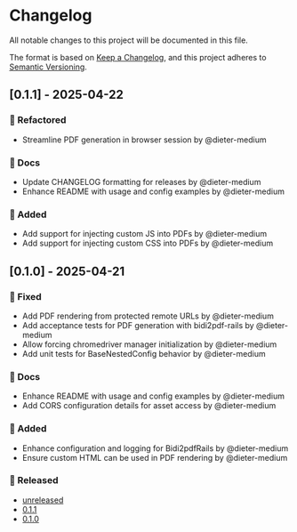 <!-- generated by git-cliff start -->

# Changelog

All notable changes to this project will be documented in this file.

The format is based on [Keep a Changelog](https://keepachangelog.com/en/1.0.0/),
and this project adheres to [Semantic Versioning](https://semver.org/spec/v2.0.0.html).

[unreleased]: https://github.com/dieter-medium/bidi2pdf-rails/compare/v0.1.1..HEAD

<!-- generated by git-cliff end -->

## [0.1.1] - 2025-04-22

### 🎨 Refactored

- Streamline PDF generation in browser session by @dieter-medium

### 📝 Docs

- Update CHANGELOG formatting for releases by @dieter-medium
- Enhance README with usage and config examples by @dieter-medium

### 🚀 Added

- Add support for injecting custom JS into PDFs by @dieter-medium
- Add support for injecting custom CSS into PDFs by @dieter-medium

## [0.1.0] - 2025-04-21

### 🐛 Fixed

- Add PDF rendering from protected remote URLs by @dieter-medium
- Add acceptance tests for PDF generation with bidi2pdf-rails by @dieter-medium
- Allow forcing chromedriver manager initialization by @dieter-medium
- Add unit tests for BaseNestedConfig behavior by @dieter-medium

### 📝 Docs

- Enhance README with usage and config examples by @dieter-medium
- Add CORS configuration details for asset access by @dieter-medium

### 🚀 Added

- Enhance configuration and logging for Bidi2pdfRails by @dieter-medium
- Ensure custom HTML can be used in PDF rendering by @dieter-medium

### 🔄 Released

- [unreleased](https://github.com/dieter-medium/bidi2pdf-rails/compare/v0.1.0..HEAD)
- [0.1.1](https://github.com/dieter-medium/bidi2pdf-rails/compare/v0.1.0..v0.1.1)
- [0.1.0](https://github.com/dieter-medium/bidi2pdf-rails/compare/v0.0.1.alpha.1..v0.1.0)

